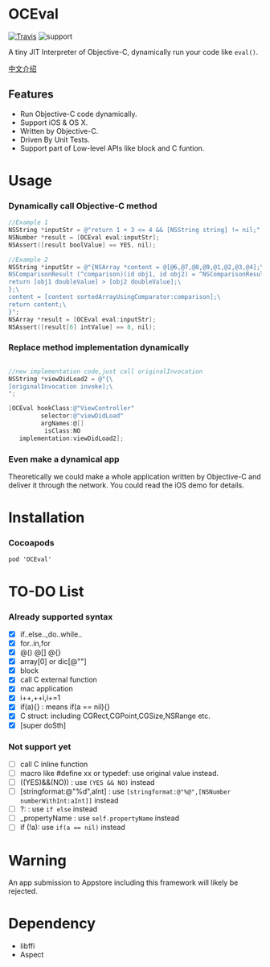 # OCEval

 [![Travis](https://travis-ci.org/lilidan/OCEval.svg?branch=master)](https://travis-ci.org/lilidan/OCEval)
 ![support](https://img.shields.io/badge/support-macOS%20%7C%20iOS-orange.svg)

A tiny JIT Interpreter of Objective-C, dynamically run your code like `eval()`.

[中文介绍](https://github.com/lilidan/OCEval/blob/master/README-CN.md)

## Features

- Run Objective-C code dynamically.
- Support iOS & OS X.
- Written by Objective-C.
- Driven By Unit Tests.
- Support part of Low-level APIs like block and C funtion.

# Usage

### Dynamically call Objective-C method
```Objective-C
//Example 1
NSString *inputStr = @"return 1 + 3 <= 4 && [NSString string] != nil;";
NSNumber *result = [OCEval eval:inputStr];
NSAssert([result boolValue] == YES, nil);
```
```Objective-C
//Example 2
NSString *inputStr = @"{NSArray *content = @[@6,@7,@8,@9,@1,@2,@3,@4];\
NSComparisonResult (^comparison)(id obj1, id obj2) = ^NSComparisonResult(id  _Nonnull obj1, id  _Nonnull obj2) {\
return [obj1 doubleValue] > [obj2 doubleValue];\
};\
content = [content sortedArrayUsingComparator:comparison];\
return content;\
}";
NSArray *result = [OCEval eval:inputStr];
NSAssert([result[6] intValue] == 8, nil);
```

### Replace method implementation dynamically

```Objective-C

//new implementation code,just call originalInvocation
NSString *viewDidLoad2 = @"{\
[originalInvocation invoke];\
";

[OCEval hookClass:@"ViewController"
         selector:@"viewDidLoad"
         argNames:@[]
          isClass:NO
   implementation:viewDidLoad2];
```

### Even make a dynamical app

 Theoretically we could make a whole application written by Objective-C and deliver it through the network. You could read the iOS demo for details.

# Installation

### Cocoapods

```
pod 'OCEval'
```

# TO-DO List

### Already supported syntax

* [x] if..else..,do..while..
* [x] for..in,for
* [x] @() @[] @{}
* [x] array[0] or dic[@""]
* [x] block
* [x] call C external function
* [x] mac application
* [x] i++,++i,i+=1
* [x] if(a){} : means if(a == nil){}
* [x] C struct: including CGRect,CGPoint,CGSize,NSRange etc.
* [x] [super doSth]

### Not support yet

* [ ] call C inline function
* [ ] macro like #define xx or typedef: use original value instead.
* [ ] ((YES)&&(NO)) : use `(YES && NO)` instead
* [ ] [stringformat:@"%d",aInt] : use `[stringformat:@"%@",[NSNumber numberWithInt:aInt]]` instead
* [ ] ?:   :  use `if else` instead
* [ ] _propertyName :  use `self.propertyName` instead
* [ ] if (!a): use `if(a == nil)` instead

# Warning

An app submission to Appstore including this framework will likely be rejected.

# Dependency

- libffi
- Aspect
